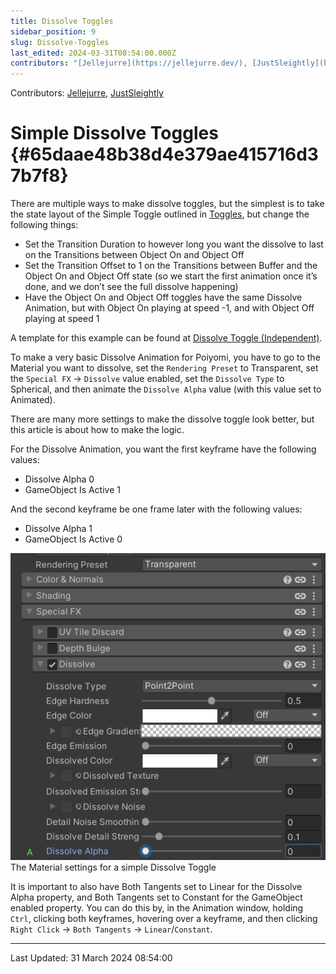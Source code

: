 ```yaml
---
title: Dissolve Toggles
sidebar_position: 9
slug: Dissolve-Toggles
last_edited: 2024-03-31T08:54:00.000Z
contributors: "[Jellejurre](https://jellejurre.dev/), [JustSleightly](https://vrc.sleightly.dev/)"
---
```

Contributors: [Jellejurre](https://jellejurre.dev/), [JustSleightly](https://vrc.sleightly.dev/)



# Simple Dissolve Toggles {#65daae48b38d4e379ae415716d37b7f8}


<div class='notion-row'>
<div class='notion-column' style={{width: 'calc((100% - (min(32px, 4vw) * 1)) * 0.5)'}}>


There are multiple ways to make dissolve toggles, but the simplest is to take the state layout of the Simple Toggle outlined in [Toggles](/docs/Avatars/Toggles), but change the following things:


- Set the Transition Duration to however long you want the dissolve to last on the Transitions between Object On and Object Off
- Set the Transition Offset to 1 on the Transitions between Buffer and the Object On and Object Off state (so we start the first animation once it’s done, and we don’t see the full dissolve happening)
- Have the Object On and Object Off toggles have the same Dissolve Animation, but with Object On playing at speed -1, and with Object Off playing at speed 1


A template for this example can be found at [Dissolve Toggle (Independent)](https://notes.sleightly.dev/justsleightly/Dissolve-Toggle-Independent-0827917834f44984b7b5a192f1c7e19f).



To make a very basic Dissolve Animation for Poiyomi, you have to go to the Material you want to dissolve, set the `Rendering Preset` to Transparent, set the `Special FX` → `Dissolve` value enabled, set the `Dissolve Type` to Spherical, and then animate the `Dissolve Alpha` value (with this value set to Animated).



There are many more settings to make the dissolve toggle look better, but this article is about how to make the logic.



For the Dissolve Animation, you want the first keyframe have the following values:


- Dissolve Alpha 0
- GameObject Is Active 1


And the second keyframe be one frame later with the following values:


- Dissolve Alpha 1
- GameObject Is Active 0

</div><div className='notion-spacer'></div>

<div class='notion-column' style={{width: 'calc((100% - (min(32px, 4vw) * 1)) * 0.5)'}}>


![The Material settings for a simple Dissolve Toggle](./154765862.png)<br/><GreyItalicText>The Material settings for a simple Dissolve Toggle</GreyItalicText>


</div><div className='notion-spacer'></div>
</div>


It is important to also have Both Tangents set to Linear for the Dissolve Alpha property, and Both Tangents set to Constant for the GameObject enabled property. You can do this by, in the Animation window, holding `Ctrl`, clicking both keyframes, hovering over a keyframe, and then clicking `Right Click` → `Both Tangents` → `Linear`/`Constant`.



---
<RightAlignedText>Last Updated: 31 March 2024 08:54:00</RightAlignedText>